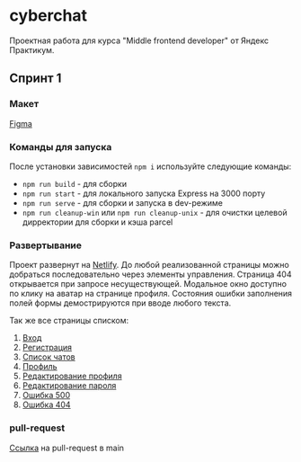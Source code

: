 # cyberchat

Проектная работа для курса "Middle frontend developer" от Яндекс Практикум.

## Спринт 1
### Макет
[Figma](https://www.figma.com/file/mfIckRh4MxLz41Ad0HHFLP/Chat?node-id=0%3A1&t=hpKwsgVfhPKE7TQ3-1)

### Команды для запуска
После установки зависимостей `npm i` используйте следующие команды:
* `npm run build` - для сборки
* `npm run start` - для локального запуска Express на 3000 порту
* `npm run serve` - для сборки и запуска в dev-режиме
* `npm run cleanup-win` или `npm run cleanup-unix` - для очистки целевой дирректории для сборки и кэша parcel

### Развертывание
Проект развернут на [Netlify](https://cyberchat2077.netlify.app/).
До любой реализованной страницы можно добраться последовательно через элементы управления. Страница 404 открывается при запросе несуществующей.
Модальное окно доступно по клику на аватар на странице профиля.
Состояния ошибки заполнения полей формы демострируются при вводе любого текста.

Так же все страницы списком:
1. [Вход](https://cyberchat2077.netlify.app/)
2. [Регистрация](https://cyberchat2077.netlify.app/signup)
3. [Список чатов](https://cyberchat2077.netlify.app/chats)
4. [Профиль](https://cyberchat2077.netlify.app/profile)
5. [Редактирование профиля](https://cyberchat2077.netlify.app/profile_edit)
6. [Редактирование пароля](https://cyberchat2077.netlify.app/password_edit)
7. [Ошибка 500](https://cyberchat2077.netlify.app/500)
8. [Ошибка 404](https://cyberchat2077.netlify.app/404)

### pull-request
[Ссылка]() на pull-request в main